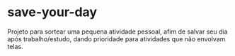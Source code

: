 # save-your-day
Projeto para sortear uma pequena atividade pessoal, afim de salvar seu dia após trabalho/estudo, dando prioridade para atividades que não envolvam telas.
